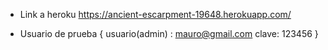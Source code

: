 * Link a heroku https://ancient-escarpment-19648.herokuapp.com/

* Usuario de prueba {
    usuario(admin) : mauro@gmail.com
    clave: 123456
}
